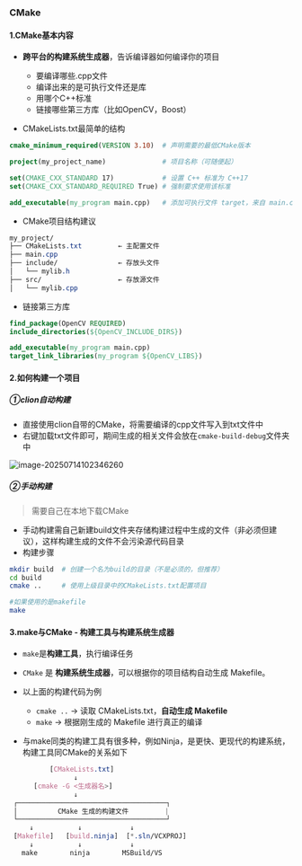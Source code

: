 ### CMake

#### 1.CMake基本内容

- **跨平台的构建系统生成器**，告诉编译器如何编译你的项目
  - 要编译哪些.cpp文件
  - 编译出来的是可执行文件还是库
  - 用哪个C++标准
  - 链接哪些第三方库（比如OpenCV，Boost）

- CMakeLists.txt最简单的结构

```cmake
cmake_minimum_required(VERSION 3.10)  # 声明需要的最低CMake版本

project(my_project_name)              # 项目名称（可随便起）

set(CMAKE_CXX_STANDARD 17)            # 设置 C++ 标准为 C++17
set(CMAKE_CXX_STANDARD_REQUIRED True) # 强制要求使用该标准

add_executable(my_program main.cpp)   # 添加可执行文件 target，来自 main.cpp
```

- CMake项目结构建议

```css
my_project/
├── CMakeLists.txt         ← 主配置文件
├── main.cpp
├── include/               ← 存放头文件
│   └── mylib.h
├── src/                   ← 存放源文件
│   └── mylib.cpp
```

- 链接第三方库

```cmake
find_package(OpenCV REQUIRED)
include_directories(${OpenCV_INCLUDE_DIRS})

add_executable(my_program main.cpp)
target_link_libraries(my_program ${OpenCV_LIBS})
```

#### 2.如何构建一个项目

##### ①clion自动构建

- 直接使用clion自带的CMake，将需要编译的cpp文件写入到txt文件中
- 右键加载txt文件即可，期间生成的相关文件会放在`cmake-build-debug`文件夹中

![image-20250714102346260](https://raw.githubusercontent.com/sleepyDev0x/Pictures/main/a5125b6a98769cad08f44db0f8220cdf.png)	

##### ②手动构建

> 需要自己在本地下载CMake

- 手动构建需自己新建build文件夹存储构建过程中生成的文件（非必须但建议），这样构建生成的文件不会污染源代码目录
- 构建步骤

```bash
mkdir build  # 创建一个名为build的目录（不是必须的，但推荐）
cd build
cmake ..     # 使用上级目录中的CMakeLists.txt配置项目

#如果使用的是makefile
make
```

#### 3.make与CMake - 构建工具与构建系统生成器

- `make`是**构建工具**，执行编译任务
- `CMake` 是 **构建系统生成器**，可以根据你的项目结构自动生成 Makefile。

- 以上面的构建代码为例
  - `cmake ..` → 读取 CMakeLists.txt，**自动生成 Makefile**
  - `make` → 根据刚生成的 Makefile 进行真正的编译
- 与make同类的构建工具有很多种，例如Ninja，是更快、更现代的构建系统，构建工具同CMake的关系如下

```css
          [CMakeLists.txt]
                ↓
      [cmake -G <生成器名>]
                ↓
 ┌─────────────────────────────────────┐
 │          CMake 生成的构建文件         |
 └─────────────────────────────────────┘
     ↓           ↓            ↓
 [Makefile]   [build.ninja]  [*.sln/VCXPROJ]
     ↓           ↓            ↓
   make        ninja        MSBuild/VS

```



